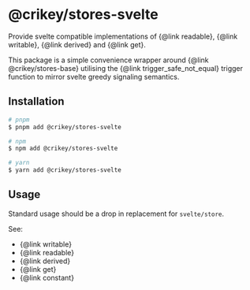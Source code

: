 # @crikey/stores-svelte

Provide svelte compatible implementations of {@link readable}, {@link writable}, {@link derived} 
and {@link get}.

This package is a simple convenience wrapper around {@link @crikey/stores-base} utilising the 
{@link trigger_safe_not_equal} trigger function to mirror svelte greedy signaling semantics.

## Installation

```bash
# pnpm
$ pnpm add @crikey/stores-svelte

# npm
$ npm add @crikey/stores-svelte

# yarn
$ yarn add @crikey/stores-svelte
```

## Usage

Standard usage should be a drop in replacement for `svelte/store`.

See:
* {@link writable}
* {@link readable}
* {@link derived}
* {@link get}
* {@link constant}
